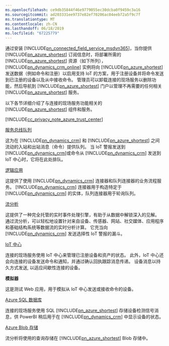 ```yaml
---
ms.openlocfilehash: ce9db35844f46e9779055ec30dcba0f9459c3a16
ms.sourcegitcommit: ad203331ee9737e82ef70206ac04eeb72a5f9c7f
ms.translationtype: MT
ms.contentlocale: zh-CN
ms.lasthandoff: 06/18/2019
ms.locfileid: "67225779"
---
```

通过安装 [!INCLUDE[pn_connected_field_service_msdyn365](pn-connected-field-service-msdyn365.md)]，当你提供 [!INCLUDE[pn_azure_shortest](pn-azure-shortest.md)] 订阅信息时，将部署所需的 [!INCLUDE[pn_azure_shortest](pn-azure-shortest.md)] 资源（如下所列），[!INCLUDE[pn_dynamics_crm_online](pn-dynamics-crm-online.md)] 实例将向 [!INCLUDE[pn_azure_shortest](pn-azure-shortest.md)] 发送数据（例如命令和注册）以启用支持 IoT 的方案，用于注册设备并将命令发送到已注册的设备以及从中接收命令。 管理员可以卸载连接的现场服务以删除功能，然后导航到 [!INCLUDE[pn_azure_shortest](pn-azure-shortest.md)] 门户以管理不再需要的任何相关 [!INCLUDE[pn_azure_shortest](pn-azure-shortest.md)] 服务。  
  
 以下各节详细介绍了与连接的现场服务功能相关的 [!INCLUDE[pn_azure_shortest](pn-azure-shortest.md)] 组件和服务。  
  
 [!INCLUDE[cc_privacy_note_azure_trust_center](cc-privacy-note-azure-trust-center.md)]  
  
 [服务总线队列](https://azure.microsoft.com/documentation/articles/service-bus-dotnet-get-started-with-queues/)  
  
 这为在 [!INCLUDE[pn_dynamics_crm](pn-dynamics-crm.md)] 和 [!INCLUDE[pn_azure_shortest](pn-azure-shortest.md)] 之间流动的入站和出站消息（命令）提供队列。 当 IoT 警报发送到 [!INCLUDE[pn_dynamics_crm](pn-dynamics-crm.md)]或命令从 [!INCLUDE[pn_dynamics_crm](pn-dynamics-crm.md)] 发送到 IoT 中心时，它将在此处排队。  
  
 [逻辑应用](https://azure.microsoft.com/services/logic-apps/)  
  
 这提供了使用 [!INCLUDE[pn_dynamics_crm](pn-dynamics-crm.md)] 连接器和队列连接器的业务流程服务。 [!INCLUDE[pn_dynamics_crm](pn-dynamics-crm.md)] 连接器用于构造特定于 [!INCLUDE[pn_dynamics_crm](pn-dynamics-crm.md)] 的实体，队列连接器用于轮询队列。  
  
 [流分析](https://azure.microsoft.com/services/stream-analytics/)  
  
 这提供了一种完全托管的实时事件处理引擎，有助于从数据中解锁深入的见解。 通过流分析，可以轻松地设置针对来自设备、传感器、网站、社交媒体、应用程序和基础结构系统等数据流的实时分析计算。 它充当向 [!INCLUDE[pn_dynamics_crm](pn-dynamics-crm.md)] 发送选择性 IoT 警报的漏斗。  
  
 [IoT 中心](https://azure.microsoft.com/services/iot-hub/)  
  
 连接的现场服务使用 IoT 中心来管理已注册设备和资产的状态。 此外，IoT 中心还会向连接的设备发送命令和通知，并通过确认回执跟踪消息传递。 设备消息以持久方式发送, 以适应间歇性连接的设备。  
  
 **模拟器**  
  
 这是测试 Web 应用，用于模拟从 IoT 中心发送或接收命令的设备。  
  
 [Azure SQL 数据库](https://azure.microsoft.com/services/sql-database/)  
  
 连接的现场服务使用 SQL [!INCLUDE[pn_azure_shortest](pn-azure-shortest.md)] 存储设备检测信号消息，供 PowerBI 稍后用于在 [!INCLUDE[pn_dynamics_crm](pn-dynamics-crm.md)] 中显示设备的状态。  
  
 [Azure Blob 存储](https://azure.microsoft.com/services/storage/)  
  
 流分析将使用的查询存储在 [!INCLUDE[pn_azure_shortest](pn-azure-shortest.md)] Blob 存储中。
